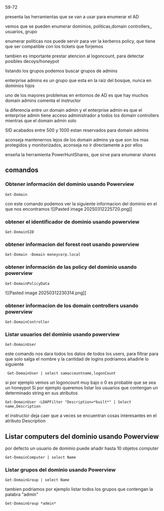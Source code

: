 59-72

presenta las herramientas que se van a usar para enumerar el AD

vemos que se pueden enumerar dominios, politicas,domain controllers,, usuarios, grupo

enumerar politicas nos puede servir para ver la kerberos policy, que tiene que ser compatible con los tickets que forjemos

tambien es importante prestar atencion al logoncount, para detectar posibles decoys/honeypot

listando los grupos podemos buscar grupos de admins

enterprise admins es un grupo que esta en la raiz del bosque, nunca en dominios hijos

uno de los mayores problemas en entornos de AD es que hay muchos domain admins comenta el instructor

la diferencia entre un domain admin y el enterprise admin es que el enterprise admin tiene acceso administrador a todos los domain controllers mientras que el domain admin solo 


SID acabados entre 500 y 1000 estan reservados para domain admins

aconseja mantenernos lejos de los domain admins ya que son los mas protegidos y monitorizados, aconseja no ir directamente a por ellos

enseña la herramienta PowerHuntShares, que sirve para enumerar shares








## comandos


### Obtener información del dominio usando Powerview


```
Get-Domain
```

con este comando podemos ver la siguiente informacion del dominio en el que nos encontramos
![[Pasted image 20250312225720.png]]

### obtener el identificador de dominio usando powerview

```
Get-DomainSID
```


### obtener informacion del forest root usando powerview
```
Get-Domain -Domain moneycorp.local
```


### obtener información de las policy del dominio  usando powerview

```
Get-DomainPolicyData
```

![[Pasted image 20250312230314.png]]


### obtener informacion de los domain controllers usando powerview

```
Get-DomainController
```

### Listar usuarios del dominio usando powerview

```
Get-DomainUser
```
 este comando nos dara todos los datos de todos los users, para filtrar para que solo salga el  nombre y la cantidad de logins  podriamos añadirle lo siguiente
```
 Get-DomainUser | select samaccountname,logonCount
```

si por ejemplo vemos un logoncount muy bajo o 0 es probable que se sea un honeypot
Si por ejemplo queremos listar los usuarios que contengan un determinado string en sus atributos

```
Get-DomainUser -LDAPFilter "Description=*built*" | Select name,Description
```
el instructor deja caer que a veces se encuentran cosas interesantes en el atributo Description

## Listar computers del dominio usando Powerview

por defecto un usuario de dominio puede añadir hasta 10 objetos computer

```
Get-DomainComputer | select Name
```



### Listar grupos del dominio usando Powerview

```
Get-DomainGroup | select Name
```

tambien podriamos por ejemplo listar todos los grupos que contengan la palabra "admin" 

```
Get-DomainGroup *admin*
```
